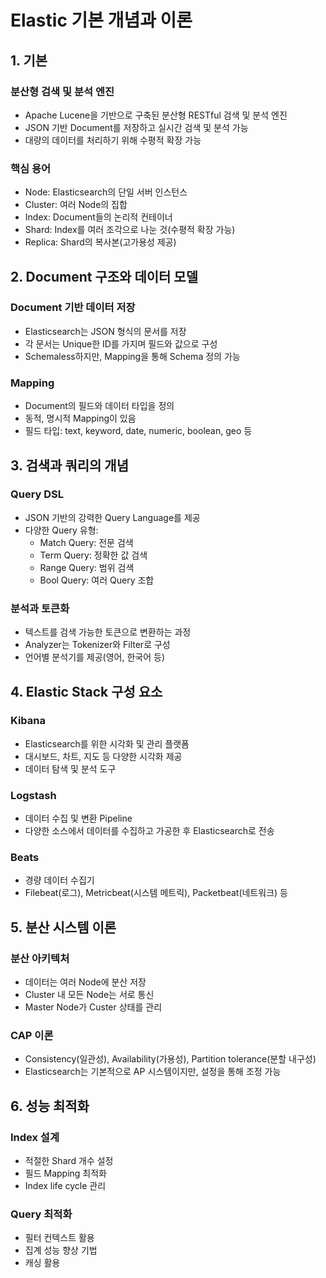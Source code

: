 # Elastic 기본 개념과 이론

<h2>1. 기본</h2>
<h3>분산형 검색 및 분석 엔진</h3>

- Apache Lucene을 기반으로 구축된 분산형 RESTful 검색 및 분석 엔진
- JSON 기반 Document를 저장하고 실시간 검색 및 분석 가능
- 대량의 데이터를 처리하기 위해 수평적 확장 가능

<h3>핵심 용어</h3>

- Node: Elasticsearch의 단일 서버 인스턴스
- Cluster: 여러 Node의 집합
- Index: Document들의 논리적 컨테이너
- Shard: Index를 여러 조각으로 나눈 것(수평적 확장 가능)
- Replica: Shard의 복사본(고가용성 제공)

<h2>2. Document 구조와 데이터 모델</h2>

<h3>Document 기반 데이터 저장</h3>

- Elasticsearch는 JSON 형식의 문서를 저장
- 각 문서는 Unique한 ID를 가지며 필드와 값으로 구성
- Schemaless하지만, Mapping을 통해 Schema 정의 가능

<h3>Mapping</h3>

- Document의 필드와 데이터 타입을 정의
- 동적, 명시적 Mapping이 있음
- 필드 타입: text, keyword, date, numeric, boolean, geo 등

<h2>3. 검색과 쿼리의 개념</h2>

<h3>Query DSL</h3>

- JSON 기반의 강력한 Query Language를 제공
- 다양한 Query 유형:
  - Match Query: 전문 검색
  - Term Query: 정확한 값 검색
  - Range Query: 범위 검색
  - Bool Query: 여러 Query 조합

<h3>분석과 토큰화</h3>

- 텍스트를 검색 가능한 토큰으로 변환하는 과정
- Analyzer는 Tokenizer와 Filter로 구성
- 언어별 분석기를 제공(영어, 한국어 등)

<h2>4. Elastic Stack 구성 요소</h2>

<h3>Kibana</h3>

- Elasticsearch를 위한 시각화 및 관리 플랫폼
- 대시보드, 차트, 지도 등 다양한 시각화 제공
- 데이터 탐색 및 분석 도구

<h3>Logstash</h3>

- 데이터 수집 및 변환 Pipeline
- 다양한 소스에서 데이터를 수집하고 가공한 후 Elasticsearch로 전송

<h3>Beats</h3>

- 경량 데이터 수집기
- Filebeat(로그), Metricbeat(시스템 메트릭), Packetbeat(네트워크) 등

<h2>5. 분산 시스템 이론</h2>

<h3>분산 아키텍처</h3>

- 데이터는 여러 Node에 분산 저장
- Cluster 내 모든 Node는 서로 통신
- Master Node가 Custer 상태를 관리

<h3>CAP 이론</h3>

- Consistency(일관성), Availability(가용성), Partition tolerance(분할 내구성)
- Elasticsearch는 기본적으로 AP 시스템이지만, 설정을 통해 조정 가능

<h2>6. 성능 최적화</h2>

<h3>Index 설계</h3>

- 적절한 Shard 개수 설정
- 필드 Mapping 최적화
- Index life cycle 관리

<h3>Query 최적화</h3>

- 필터 컨텍스트 활용
- 집계 성능 향상 기법
- 캐싱 활용
